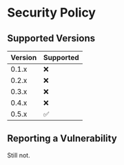 # Security Policy

## Supported Versions

| Version | Supported          |
| ------- | ------------------ |
| 0.1.x   | :x: |
| 0.2.x   | :x: |
| 0.3.x   | :x: |
| 0.4.x   | :x: |
| 0.5.x   | :white_check_mark: |

## Reporting a Vulnerability
Still not.
